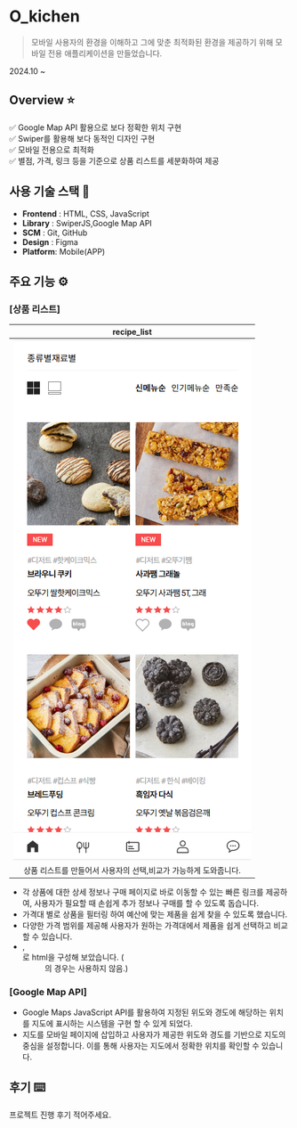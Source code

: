 # O_kichen

> 모바일 사용자의 환경을 이해하고 그에 맞춘 최적화된 환경을 제공하기 위해 모바일 전용 애플리케이션을 만들었습니다.

2024.10 ~

## Overview ⭐️

✅ Google Map API 활용으로 보다 정확한 위치 구현  
✅ Swiper를 활용해 보다 동적인 디자인 구현  
✅ 모바일 전용으로 최적화  
✅ 별점, 가격, 링크 등을 기준으로 상품 리스트를 세분화하여 제공    
  


## 사용 기술 스택 🔧

- **Frontend** : HTML, CSS, JavaScript
- **Library** : SwiperJS,Google Map API
- **SCM** : Git, GitHub
- **Design** : Figma
- **Platform**: Mobile(APP)

    
## 주요 기능 ⚙️

### [상품 리스트]

|recipe_list|
|:---:|
|<img src="images/Readme.image/recipe.png" />|
|상품 리스트를 만들어서 사용자의 선택,비교가 가능하게 도와줍니다.|  

- 각 상품에 대한 상세 정보나 구매 페이지로 바로 이동할 수 있는 빠른 링크를 제공하여, 사용자가 필요할 때 손쉽게 추가 정보나 구매를 할 수 있도록 돕습니다.
- 가격대 별로 상품을 필터링 하여 예산에 맞는 제품을 쉽게 찾을 수 있도록 했습니다.
- 다양한 가격 범위를 제공해 사용자가 원하는 가격대에서 제품을 쉽게 선택하고 비교할 수 있습니다.
- <div></div>, <ul></ul>로 html을 구성해 보았습니다. (<dd>의 경우는 사용하지 않음.)

### [Google Map API]

- Google Maps JavaScript API를 활용하여 지정된 위도와 경도에 해당하는 위치를 지도에 표시하는 시스템을 구현 할 수 있게 되었다.
- 지도를 모바일 페이지에 삽입하고 사용자가 제공한 위도와 경도를 기반으로 지도의 중심을 설정합니다. 이를 통해 사용자는 지도에서 정확한 위치를 확인할 수 있습니다.

## 후기 ⌨️

프로젝트 진행 후기 적어주세요.
